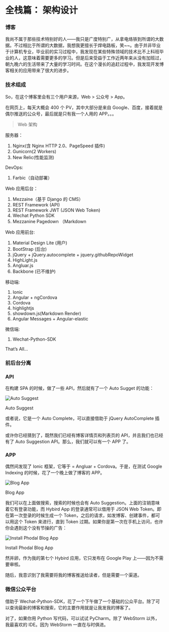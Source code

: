 # 全栈篇： 架构设计

### 博客

我尚不属于那些技术特别好的人——我只是广度特别广，从拿电烙铁到所谓的大数据。不过相比于所谓的大数据，我想我更擅长于焊电路板，笑~~。由于并非毕业于计算机专业，毕业前的实习过程中，我发现在某些特殊领域的技术比不上科班毕业的人，这意味着需要更多的学习。但是后来受益于工作近两年来从没有加班过，朝九晚六的生活带来了大量的学习时间。在这个漫长的追赶过程中，我发现开发博客相关的应用带来了很大的进步。

### 技术组成

So，在这个博客里会有三个用户来源，Web > 公众号 > App。

在网页上，每天大概会 400 个 PV，其中大部分是来自 Google、百度，接着就是偶尔推送的公众号，最后就是只有我一个人用的 APP。。。

> Web 架构

服务器：

1.  Nginx(含 Nginx HTTP 2.0、PageSpeed 插件)
2.  Gunicorn(2 Workers)
3.  New Relic(性能监测)

DevOps:

1.  Farbic（自动部署）

Web 应用后台：

1.  Mezzaine（基于 Django 的 CMS）
2.  REST Framework (API)
3.  REST Framework JWT (JSON Web Token)
4.  Wechat Python SDK
5.  Mezzanine Pagedown （Markdown

Web 应用前台:

1.  Material Design Lite (用户)
2.  BootStrap (后台)
3.  jQuery + jQuery.autocomplete + jquery.githubRepoWidget
4.  HighLight.js
5.  Angluar.js
6.  Backbone (已不维护)

移动端:

1.  Ionic
2.  Angular + ngCordova
3.  Cordova
4.  highlightjs
5.  showdown.js(Markdown Render)
6.  Angular Messages + Angular-elastic

微信端:

1.  Wechat-Python-SDK

That’s All…

### 前后台分离

### API

在构建 SPA 的时候，做了一些 API，然后就有了一个 Auto Sugget 的功能：

![Auto Suggest](img/2015-12-28_5680cac447393.jpg)

Auto Suggest

或者说，它是一个 Auto Complete，可以直接借助于 jQuery AutoComplete 插件。

或许你已经猜到了，既然我们已经有博客详情页和列表页的 API，并且我们也已经有了 Auto Suggestion API。那么，我们就可以有一个 APP 了。

### APP

偶然间发现了 Ionic 框架，它等于 = Angluar + Cordova。于是，在测试 Google Indexing 的时候，花了一个晚上做了博客的 APP。

![Blog App](img/2015-12-28_5680cac45621d.jpg)

Blog App

我们可以在上面做搜索，搜索的时候也会有 Auto Suggestion。上面的注销意味着它有登录功能，而 Hybird App 的登录通常可以借用于 JSON Web Token。即在第一次登录的时候生成一个 Token，之后的请求，如发博客、创建事件，都可以用这个 Token 来进行，直到 Token 过期。如果你是第一次在手机上访问，也许你会遇到这个没有节操的广告：

![Install Phodal Blog App](img/2015-12-28_5680cac467064.jpg)

Install Phodal Blog App

然并卵，作为我的第七个 Hybird 应用，它只发布在 Google Play 上——因为不需要审核。

随后，我意识到了我需要将我的博客推送给读者，但是需要一个渠道。

### 微信公众平台

借助于 Wechat-Python-SDK，花了一个下午做了一个基础的公众平台。除了可以查询最新的博客和搜索，它的主要作用就是让我发我的博客了。

对了，如果你用 Python 写代码，可以试试 PyCharm。除了 WebStorm 以外，我最喜欢的 IDE。因为 WebStorm 一直在与时俱进。